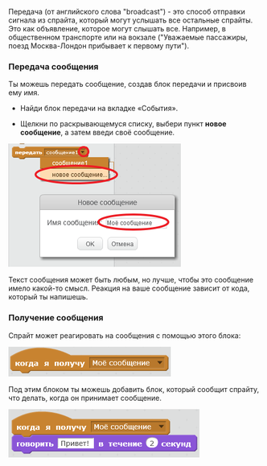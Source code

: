 Передача (от английского слова "broadcast") - это способ отправки сигнала из спрайта, который могут услышать все остальные спрайты. Это как объявление, которое могут слышать все. Например, в общественном транспорте или на вокзале ("Уважаемые пассажиры, поезд Москва-Лондон прибывает к первому пути").

### Передача сообщения

Ты можешь передать сообщение, создав блок передачи и присвоив ему имя.

+ Найди блок передачи на вкладке «События».

+ Щелкни по раскрывающемуся списку, выбери пункт **новое сообщение**, а затем введи своё сообщение.

![Создание сообщения](images/create-a-broadcast.png)

Текст сообщения может быть любым, но лучше, чтобы это сообщение имело какой-то смысл. Реакция на ваше сообщение зависит от кода, который ты напишешь.

### Получение сообщения

Спрайт может реагировать на сообщения с помощью этого блока:

![Получение сообщения](images/receive-a-broadcast.png)

Под этим блоком ты можешь добавить блок, который сообщит спрайту, что делать, когда он принимает сообщение.

![Пример получения сообщения](images/receive-example.png)